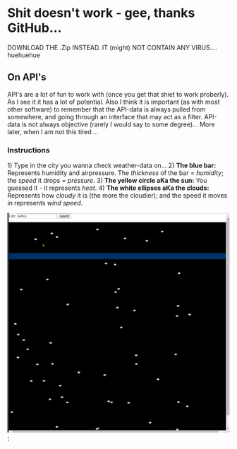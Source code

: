 <h1>Shit doesn't work - gee, thanks GitHub...</h1>

DOWNLOAD THE .Zip INSTEAD. IT (might) NOT CONTAIN ANY VIRUS.... huehuehue

<h2>On API's</h2>
API's are a lot of fun to work with (once you get that shiet to work proberly). As I see it it has a lot of potential.
Also I think it is important (as with most other software) to remember that the API-data is always pulled from somewhere, and going through an interface that may act as a filter.
API-data is not always objective (rarely I would say to some degree)... More later, when I am not this tired...

<h3>Instructions</h3>
1) Type in the city you wanna check weather-data on...
2) <b>The blue bar:</b> Represents humidity and airpressure. The <i>thickness</i> of the bar = <i>humidity</i>; the <i>speed</i> it drops = <i>pressure</i>.
3) <b>The yellow circle aKa the sun:</b> You guessed it - it represents <i>heat</i>.
4) <b>The white ellipses aKa the clouds:</b> Represents how <i>cloudy</i> it is (the more the cloudier); and the speed it moves in represents <i>wind speed</i>.


![screenshot](https://github.com/LurdKek/AP2017/blob/gh-pages/miniex09/Capture10.PNG?raw=true);
